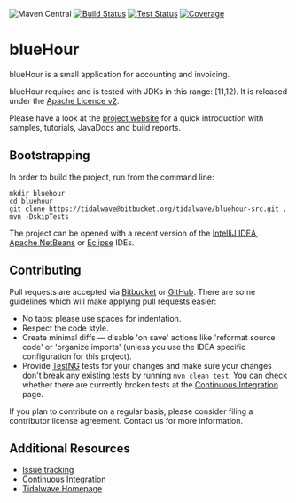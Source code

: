![Maven Central](https://img.shields.io/maven-central/v/it.tidalwave.accounting/bluehour.svg)
[![Build Status](https://img.shields.io/jenkins/s/http/services.tidalwave.it/ci/job/blueHour_Build_from_Scratch.svg)](http://services.tidalwave.it/ci/view/blueHour)
[![Test Status](https://img.shields.io/jenkins/t/http/services.tidalwave.it/ci/job/blueHour.svg)](http://services.tidalwave.it/ci/view/blueHour)
[![Coverage](https://img.shields.io/jenkins/c/http/services.tidalwave.it/ci/job/blueHour.svg)](http://services.tidalwave.it/ci/view/blueHour)

blueHour
================================

blueHour is a small application for accounting and invoicing.

blueHour requires and is tested with JDKs in this range: [11,12).
It is released under the [Apache Licence v2](https://www.apache.org/licenses/LICENSE-2.0.txt).

Please have a look at the [project website](http://bluehour.tidalwave.it) for a quick introduction with samples, tutorials, JavaDocs and build reports.


Bootstrapping
-------------

In order to build the project, run from the command line:

```shell
mkdir bluehour
cd bluehour
git clone https://tidalwave@bitbucket.org/tidalwave/bluehour-src.git .
mvn -DskipTests
```

The project can be opened with a recent version of the [IntelliJ IDEA](https://www.jetbrains.com/idea/), 
[Apache NetBeans](https://netbeans.apache.org/) or [Eclipse](https://www.eclipse.org/ide/) IDEs.


Contributing
------------

Pull requests are accepted via [Bitbucket](https://tidalwave@bitbucket.org/tidalwave/bluehour-src.git) or [GitHub](). There are some guidelines which will make 
applying pull requests easier:

* No tabs: please use spaces for indentation.
* Respect the code style.
* Create minimal diffs — disable 'on save' actions like 'reformat source code' or 'organize imports' (unless you use the IDEA specific configuration for 
  this project).
* Provide [TestNG](https://testng.org/doc/) tests for your changes and make sure your changes don't break any existing tests by running
```mvn clean test```. You can check whether there are currently broken tests at the [Continuous Integration](http://services.tidalwave.it/ci/view/blueHour) page.

If you plan to contribute on a regular basis, please consider filing a contributor license agreement. Contact us for
 more information.


Additional Resources
--------------------

* [Issue tracking](http://services.tidalwave.it/jira/browse/BH)
* [Continuous Integration](http://services.tidalwave.it/ci/view/blueHour)
* [Tidalwave Homepage](http://tidalwave.it)
